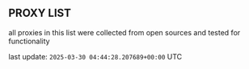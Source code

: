 ## PROXY LIST

all proxies in this list were collected from open sources and tested for functionality

last update: `2025-03-30 04:44:28.207689+00:00` UTC